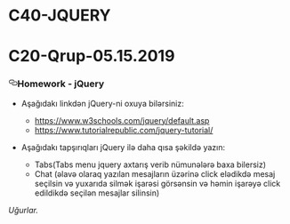 # C40-JQUERY
# C20-Qrup-05.15.2019


<article class="markdown-body entry-content p-5" itemprop="text">
<h3><a id="user-content-homework---jquery" class="anchor" aria-hidden="true" href="#homework---jquery"><svg class="octicon octicon-link" viewBox="0 0 16 16" version="1.1" width="16" height="16" aria-hidden="true"><path fill-rule="evenodd" d="M4 9h1v1H4c-1.5 0-3-1.69-3-3.5S2.55 3 4 3h4c1.45 0 3 1.69 3 3.5 0 1.41-.91 2.72-2 3.25V8.59c.58-.45 1-1.27 1-2.09C10 5.22 8.98 4 8 4H4c-.98 0-2 1.22-2 2.5S3 9 4 9zm9-3h-1v1h1c1 0 2 1.22 2 2.5S13.98 12 13 12H9c-.98 0-2-1.22-2-2.5 0-.83.42-1.64 1-2.09V6.25c-1.09.53-2 1.84-2 3.25C6 11.31 7.55 13 9 13h4c1.45 0 3-1.69 3-3.5S14.5 6 13 6z"></path></svg></a>Homework - jQuery</h3>
<ul>
<li>
<p>Aşağıdakı linkdən jQuery-ni oxuya bilərsiniz:</p>
<ul>
<li><a href="https://www.w3schools.com/jquery/default.asp" rel="nofollow">https://www.w3schools.com/jquery/default.asp</a></li>
<li><a href="https://www.tutorialrepublic.com/jquery-tutorial/" rel="nofollow">https://www.tutorialrepublic.com/jquery-tutorial/</a></li>
</ul>
</li>
<li>
<p>Aşağıdakı tapşırıqları jQuery ilə daha qısa şəkildə yazın:</p>
<ul>
<li>Tabs(Tabs menu jquery axtarış verib nümunələrə baxa bilersiz)</li>
<li>Chat (əlavə olaraq yazılan mesajların üzərinə click elədikdə mesaj seçilsin və yuxarıda silmək işarəsi görsənsin və həmin işarəyə click edildikdə seçilən mesajlar silinsin)</li>
</ul>
</li>
</ul>
<p><em>Uğurlar.</em></p>
</article>
